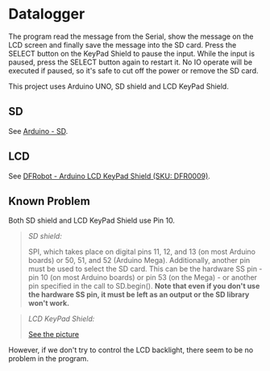 # Datalogger
The program read the message from the Serial, show the message on the LCD screen and finally save the message into the SD card. Press the SELECT button on the KeyPad Shield to pause the input. While the input is paused, press the SELECT button again to restart it. No IO operate will be executed if paused, so it's safe to cut off the power or remove the SD card.

This project uses Arduino UNO, SD shield and LCD KeyPad Shield.

## SD
See [Arduino - SD](http://arduino.cc/en/Reference/SD).

## LCD
See [DFRobot - Arduino LCD KeyPad Shield (SKU: DFR0009)](https://www.dfrobot.com/wiki/index.php/Arduino_LCD_KeyPad_Shield_(SKU:_DFR0009)).

## Known Problem
Both SD shield and LCD KeyPad Shield use Pin 10.
>*SD shield:*
>
> SPI, which takes place on digital pins 11, 12, and 13 (on most Arduino boards) or 50, 51, and 52 (Arduino Mega). Additionally, another pin must be used to select the SD card. This can be the hardware SS pin - pin 10 (on most Arduino boards) or pin 53 (on the Mega) - or another pin specified in the call to SD.begin(). **Note that even if you don't use the hardware SS pin, it must be left as an output or the SD library won't work.**


>*LCD KeyPad Shield:*
>
> [See the picture](https://www.dfrobot.com/wiki/images/thumb/5/5e/DFR0009-PIN2.png/1800px-DFR0009-PIN2.png)

However, if we don't try to control the LCD backlight, there seem to be no problem in the program.
